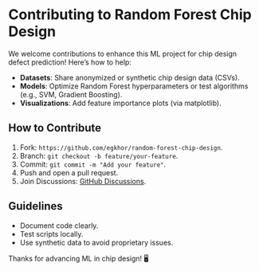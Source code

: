 # Contributing to Random Forest Chip Design

We welcome contributions to enhance this ML project for chip design defect prediction! Here’s how to help:

- **Datasets**: Share anonymized or synthetic chip design data (CSVs).
- **Models**: Optimize Random Forest hyperparameters or test algorithms (e.g., SVM, Gradient Boosting).
- **Visualizations**: Add feature importance plots (via matplotlib).

## How to Contribute
1. Fork: `https://github.com/egkhor/random-forest-chip-design`.
2. Branch: `git checkout -b feature/your-feature`.
3. Commit: `git commit -m "Add your feature"`.
4. Push and open a pull request.
5. Join Discussions: [GitHub Discussions](https://github.com/egkhor/random-forest-chip-design/discussions).

## Guidelines
- Document code clearly.
- Test scripts locally.
- Use synthetic data to avoid proprietary issues.

Thanks for advancing ML in chip design! 🖥️